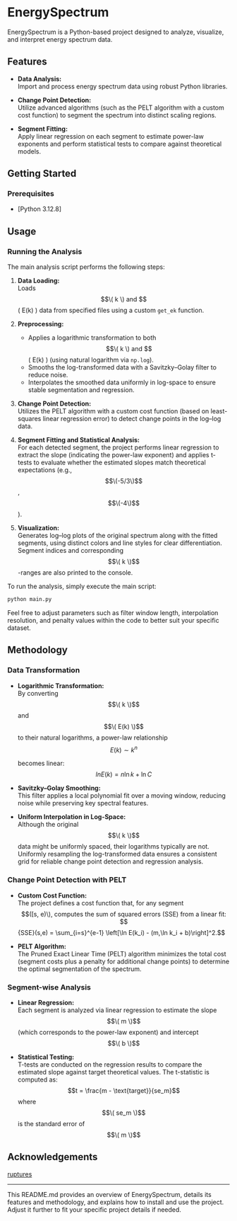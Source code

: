 # EnergySpectrum

EnergySpectrum is a Python-based project designed to analyze, visualize, and interpret energy spectrum data.

## Features

- **Data Analysis:**  
  Import and process energy spectrum data using robust Python libraries.
  
- **Change Point Detection:**  
  Utilize advanced algorithms (such as the PELT algorithm with a custom cost function) to segment the spectrum into distinct scaling regions.
  
- **Segment Fitting:**  
  Apply linear regression on each segment to estimate power-law exponents and perform statistical tests to compare against theoretical models.


## Getting Started

### Prerequisites

- [Python 3.12.8]


## Usage

### Running the Analysis

The main analysis script performs the following steps:

1. **Data Loading:**  
   Loads $$\( k \) and $$\( E(k) \) data from specified files using a custom `get_ek` function.

2. **Preprocessing:**  
   - Applies a logarithmic transformation to both $$\( k \) and $$\( E(k) \) (using natural logarithm via `np.log`).
   - Smooths the log-transformed data with a Savitzky–Golay filter to reduce noise.
   - Interpolates the smoothed data uniformly in log-space to ensure stable segmentation and regression.

3. **Change Point Detection:**  
   Utilizes the PELT algorithm with a custom cost function (based on least-squares linear regression error) to detect change points in the log–log data.

4. **Segment Fitting and Statistical Analysis:**  
   For each detected segment, the project performs linear regression to extract the slope (indicating the power-law exponent) and applies t-tests to evaluate whether the estimated slopes match theoretical expectations (e.g., $$\(-5/3\)$$, $$\(-4\)$$).

5. **Visualization:**  
   Generates log–log plots of the original spectrum along with the fitted segments, using distinct colors and line styles for clear differentiation. Segment indices and corresponding $$\( k \)$$-ranges are also printed to the console.

To run the analysis, simply execute the main script:

```bash
python main.py
```

Feel free to adjust parameters such as filter window length, interpolation resolution, and penalty values within the code to better suit your specific dataset.

## Methodology

### Data Transformation

- **Logarithmic Transformation:**  
  By converting $$\( k \)$$ and $$\( E(k) \)$$ to their natural logarithms, a power-law relationship  
  $$E(k) \sim k^n$$
    
  becomes linear:  
  $$ln E(k) = n \ln k + \ln C$$
  
- **Savitzky–Golay Smoothing:**  
  This filter applies a local polynomial fit over a moving window, reducing noise while preserving key spectral features.

- **Uniform Interpolation in Log-Space:**  
  Although the original $$\( k \)$$ data might be uniformly spaced, their logarithms typically are not. Uniformly resampling the log-transformed data ensures a consistent grid for reliable change point detection and regression analysis.

### Change Point Detection with PELT

- **Custom Cost Function:**  
  The project defines a cost function that, for any segment $$([s, e)\), computes the sum of squared errors (SSE) from a linear fit:
  $${SSE}(s,e) = \sum_{i=s}^{e-1} \left[\ln E(k_i) - (m\,\ln k_i + b)\right]^2.$$
  
- **PELT Algorithm:**  
  The Pruned Exact Linear Time (PELT) algorithm minimizes the total cost (segment costs plus a penalty for additional change points) to determine the optimal segmentation of the spectrum.

### Segment-wise Analysis

- **Linear Regression:**  
  Each segment is analyzed via linear regression to estimate the slope $$\( m \)$$ (which corresponds to the power-law exponent) and intercept $$\( b \)$$

- **Statistical Testing:**  
  T-tests are conducted on the regression results to compare the estimated slope against target theoretical values. The t-statistic is computed as:
  $$t = \frac{m - \text{target}}{se_m}$$
  where $$\( se_m \)$$ is the standard error of $$\( m \)$$

## Acknowledgements

[ruptures](https://centre-borelli.github.io/ruptures/)

---

This README.md provides an overview of EnergySpectrum, details its features and methodology, and explains how to install and use the project. Adjust it further to fit your specific project details if needed.
